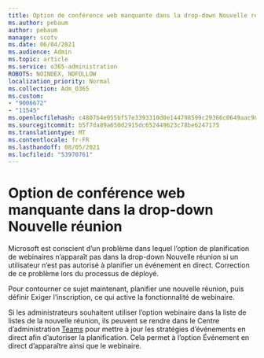 ```yaml
---
title: Option de conférence web manquante dans la drop-down Nouvelle réunion
ms.author: pebaum
author: pebaum
manager: scotv
ms.date: 06/04/2021
ms.audience: Admin
ms.topic: article
ms.service: o365-administration
ROBOTS: NOINDEX, NOFOLLOW
localization_priority: Normal
ms.collection: Adm_O365
ms.custom:
- "9006672"
- "11545"
ms.openlocfilehash: c4807b4e055bf57e3393310d0e144798599c29366c0649aac989b1f802f51c76
ms.sourcegitcommit: b5f7da89a650d2915dc652449623c78be6247175
ms.translationtype: MT
ms.contentlocale: fr-FR
ms.lasthandoff: 08/05/2021
ms.locfileid: "53970761"
---
```

# <a name="webinar-option-missing-in-new-meeting-drop-down"></a>Option de conférence web manquante dans la drop-down Nouvelle réunion

Microsoft est conscient d’un problème dans lequel l’option de  planification de webinaires n’apparaît pas dans la drop-down Nouvelle réunion si un utilisateur n’est pas autorisé à planifier un événement en direct. Correction de ce problème lors du processus de déployé.

Pour contourner ce sujet maintenant, planifier une nouvelle réunion, puis définir Exiger l’inscription, ce qui active la fonctionnalité de webinaire.

Si les administrateurs souhaitent utiliser  l’option webinaire dans la liste de listes de la nouvelle réunion, ils peuvent se rendre dans le Centre d’administration [Teams](https://admin.teams.microsoft.com/policies/broadcasts) pour mettre à jour les stratégies d’événements en direct afin d’autoriser la planification. Cela permet à l’option Événement en direct d’apparaître ainsi que le webinaire.